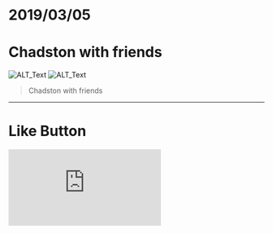 # 2019/03/05
# Chadston with friends

![ALT_Text](https://s9443112.github.io/github_blog/2019/2019-03-05/01.jpg)
![ALT_Text](https://s9443112.github.io/github_blog/2019/2019-03-05/02.jpg)

>Chadston with friends



* * *

# Like Button

<iframe class="lc-margin-top-64 lc-margin-bottom-32 lc-mobile" data-v-b66e9a5a="" frameborder="0" src="https://button.like.co/in/embed/lazy_tea_time/button?referrer=https://lazyteatime.github.io/2019/2019-03-19/2019-03-19&amp;type=wp"> </iframe>